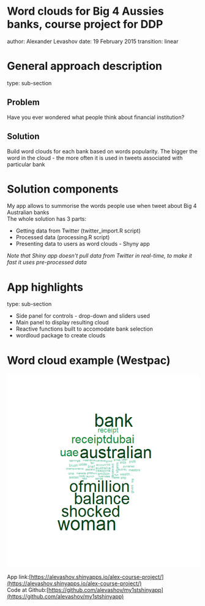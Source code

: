 Word clouds for Big 4 Aussies banks, course project for DDP
========================================================
author: Alexander Levashov
date: 19 February 2015
transition: linear

General approach description
========================================================
type: sub-section
## Problem
Have you ever wondered what people think about financial institution?
## Solution
Build word clouds for each bank based on words popularity. The bigger the word in the cloud - the more often it is used in tweets associated with particular bank

Solution components
========================================================
My app allows to summorise the words people use when tweet about Big 4 Australian banks  
The whole solution has 3 parts:
* Getting data from Twitter (twitter_import.R script)
* Processed data (processing.R script)
* Presenting data to users as word clouds - Shyny app  

_Note that Shiny app doesn't pull data from Twitter in real-time, to make it fast it uses pre-processed data_


App highlights
========================================================
type: sub-section
* Side panel for controls - drop-down and sliders used
* Main panel to display resulting cloud 
* Reactive functions built to accomodate bank selection
* wordloud package to create clouds
 
Word cloud example (Westpac)
========================================================

![plot of chunk unnamed-chunk-1](alex-couse-project-preso-figure/unnamed-chunk-1-1.png) 

App link:[https://alevashov.shinyapps.io/alex-course-project/](https://alevashov.shinyapps.io/alex-course-project/)  
Code at Github:[https://github.com/alevashov/my1stshinyapp](https://github.com/alevashov/my1stshinyapp)
